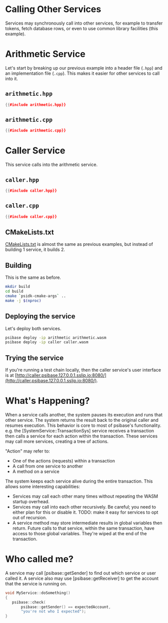 # Calling Other Services

Services may synchronously call into other services, for example to transfer tokens, fetch database rows, or even to use common library facilities (this example).

# Arithmetic Service

Let's start by breaking up our previous example into a header file (`.hpp`) and an implementation file (`.cpp`). This makes it easier for other services to call into it.

## `arithmetic.hpp`

```cpp
{{#include arithmetic.hpp}}
```

## `arithmetic.cpp`

```cpp
{{#include arithmetic.cpp}}
```

# Caller Service

This service calls into the arithmetic service.

## `caller.hpp`

```cpp
{{#include caller.hpp}}
```

## `caller.cpp`

```cpp
{{#include caller.cpp}}
```

## CMakeLists.txt

[CMakeLists.txt](CMakeLists.txt) is almost the same as previous examples, but instead of building 1 service, it builds 2.

## Building

This is the same as before.

```sh
mkdir build
cd build
cmake `psidk-cmake-args` ..
make -j $(nproc)
```

## Deploying the service

Let's deploy both services.

```sh
psibase deploy -ip arithmetic arithmetic.wasm
psibase deploy -ip caller caller.wasm
```

## Trying the service

If you're running a test chain locally, then the caller service's user interface is at [http://caller.psibase.127.0.0.1.sslip.io:8080/](http://caller.psibase.127.0.0.1.sslip.io:8080/).

# What's Happening?

When a service calls another, the system pauses its execution and runs that other service. The system returns the result back to the original caller and resumes execution. This behavior is core to most of psibase's functionality. e.g. the [SystemService::TransactionSys] service receives a transaction then calls a service for each action within the transaction. These services may call more services, creating a tree of actions.

"Action" may refer to:

- One of the actions (requests) within a transaction
- A call from one service to another
- A method on a service

The system keeps each service alive during the entire transaction. This allows some interesting capabilities:

- Services may call each other many times without repeating the WASM startup overhead.
- Services may call into each other recursively. Be careful; you need to either plan for this or disable it. TODO: make it easy for services to opt out of recursion.
- A service method may store intermediate results in global variables then return. Future calls to that service, within the same transaction, have access to those global variables. They're wiped at the end of the transaction.

# Who called me?

A service may call [psibase::getSender] to find out which service or user called it. A service also may use [psibase::getReceiver] to get the account that the service is running on.

```c++
void MyService::doSomething()
{
   psibase::check(
       psibase::getSender() == expectedAccount,
       "you're not who I expected");
}
```
